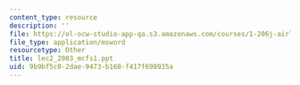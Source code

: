 ```yaml
---
content_type: resource
description: ''
file: https://ol-ocw-studio-app-qa.s3.amazonaws.com/courses/1-206j-airline-schedule-planning-spring-2003/9b9bf5c02dae9473b168f417f698935a_lec2_2003_mcfs1.ppt
file_type: application/msword
resourcetype: Other
title: lec2_2003_mcfs1.ppt
uid: 9b9bf5c0-2dae-9473-b168-f417f698935a
---
```

